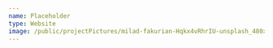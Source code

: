 ```yaml
---
name: Placeholder
type: Website
image: /public/projectPictures/milad-fakurian-Hqkx4vRhrIU-unsplash_480x720.webp
---
```

